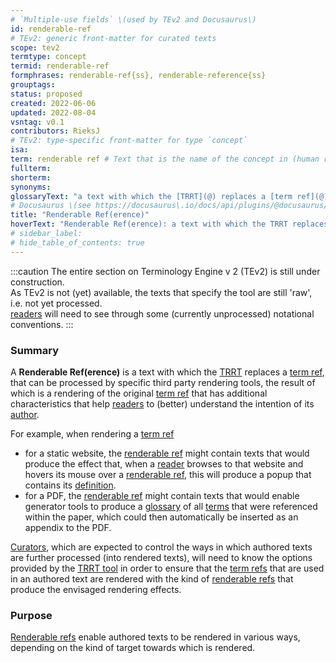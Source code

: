 ```yaml
---
# `Multiple-use fields` \(used by TEv2 and Docusaurus\)
id: renderable-ref
# TEv2: generic front-matter for curated texts
scope: tev2
termtype: concept
termid: renderable-ref
formphrases: renderable-ref{ss}, renderable-reference{ss}
grouptags:
status: proposed
created: 2022-06-06
updated: 2022-08-04
vsntag: v0.1
contributors: RieksJ
# TEv2: type-specific front-matter for type `concept`
isa:
term: renderable ref # Text that is the name of the concept in (human readable) texts.
fullterm:
shorterm:
synonyms:
glossaryText: "a text with which the [TRRT](@) replaces a [term ref](@), that can be processed by specific third party rendering tools, the result of which is a rendering of the original [term ref](@) that has additional characteristics that help [readers](@) to (better) understand the intention of its [author](@)."
# Docusaurus \(see https://docusaurus\.io/docs/api/plugins/@docusaurus/plugin-content-docs#markdown-front-matter\):
title: "Renderable Ref(erence)"
hoverText: "Renderable Ref(erence): a text with which the TRRT replaces a Term Ref, that can be processed by specific third party rendering tools, the result of which is a rendering of the original Term Ref that has additional characteristics that help Readers to (better) understand the intention of its Author."
# sidebar_label:
# hide_table_of_contents: true
---
```


:::caution
The entire section on Terminology Engine v 2 (TEv2) is still under construction.<br/>
As TEv2 is not (yet) available, the texts that specify the tool are still 'raw', i.e. not yet processed.<br/>[readers](@) will need to see through some (currently unprocessed) notational conventions.
:::

### Summary
A **Renderable Ref(erence)** is a text with which the [TRRT](@) replaces a [term ref](@), that can be processed by specific third party rendering tools, the result of which is a rendering of the original [term ref](@) that has additional characteristics that help [readers](@) to (better) understand the intention of its [author](@).

For example, when rendering a [term ref](@)
- for a static website, the [renderable ref](@) might contain texts that would produce the effect that, when a [reader](@) browses to that website and hovers its mouse over a [renderable ref](@), this will produce a popup that contains its [definition](@).
- for a PDF, the [renderable ref](@) might contain texts that would enable generator tools to produce a [glossary](@) of all [terms](@) that were referenced within the paper, which could then automatically be inserted as an appendix to the PDF.

[Curators](@), which are expected to control the ways in which authored texts are further processed (into rendered texts), will need to know the options provided by the [TRRT tool](/docs/tev2/spec-tools/trrt) in order to ensure that the [term refs](@) that are used in an authored text are rendered with the kind of [renderable refs](@) that produce the envisaged rendering effects.

### Purpose
[Renderable refs](@) enable authored texts to be rendered in various ways, depending on the kind of target towards which is rendered.